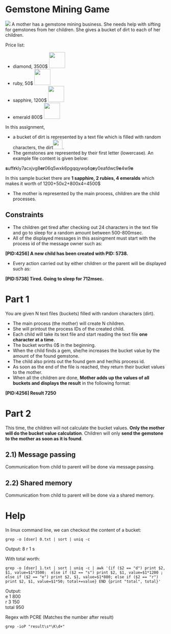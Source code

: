 # Gemstone Mining Game 
<img src="https://www.marengocave.com/assets/gemstoneB_800x534-30.jpeg" />
A mother has a gemstone mining business. She needs help with sifting for gemstones from her children. She gives a bucket of dirt to each of her children. 

Price list:
- diamond, 3500$ <img src="https://i.dlpng.com/static/png/5199274-diamond-png-download-10241024-free-transparent-minecraft-png-minecraft-diamond-png-900_900_preview.png" width="50" />
- ruby, 50$ <img src="https://vignette.wikia.nocookie.net/minecraftfanfictions/images/a/a9/Ruby.png/revision/latest?cb=20120803041131" width="50" />
- sapphire, 1200$ <img src="https://www.tynker.com/minecraft/api/item?id=5a501d3e76f29325548b468d&w=400&h=400&width=400&height=400&mode=contain&format=jpg&quality=75&cache=max&v=1515199806" width="50" />
- emerald 800$ <img src="https://p7.hiclipart.com/preview/867/644/1013/minecraft-roblox-diamond-video-game-emerald-stone-png-transparent-images.jpg" width="50" />

In this assignment, 
- a bucket of dirt is represented by a text file which is filled with random characters, the dirt<img src="https://emojipedia-us.s3.dualstack.us-west-1.amazonaws.com/thumbs/160/google/263/bucket_1faa3.png" width="30" />. 
- The gemstones are represented by their first letter (lowercase). An example file content is given below:


**s**uff**r**kly7acxjvg8**er**06q5wxk6pgqqywq4q**e**y0eafdwc9**e**4w9**e**

In this sample bucket there are **1 sapphire, 2 rubies, 4 emeralds** which makes it worth of 1200+50x2+800x4=4500$  

- The mother is represented by the main process, children are the child processes. 
## Constraints
- The children get tired after checking out 24 characters in the text file and go to sleep for a random amount between 500-800msec.
- All of the displayed messages in this assingment must start with the process id of the message owner such as:

**[PID:4256] A new child has been created with PID: 5738.** 

- Every action carried out by either children or the parent will be displayed such as:

**[PID:5738] Tired. Going to sleep for 712msec.**


# Part 1
You are given N text files (buckets) filled with random characters (dirt). 
- The main process (the mother) will create N children.
- She will printout the process IDs of the created child.
- Each child will take its text file and start reading the text file **one character at a time**. 
- The bucket worths 0$ in the beginning. 
- When the child finds a gem, she/he increases the bucket value by the amount of the found gemstone.
- The child also prints out the found gem and her/his process id.
- As soon as the end of the file is reached, they return their bucket values to the mother.
- When all the children are done, **Mother adds up the values of all buckets and displays the result** in the following format:

**[PID:4256] Result 7250**


# Part 2
This time, the children will not calculate the bucket values. **Only the mother will do the bucket value calculation**. Children will only **send the gemstone to the mother as soon as it is found**.

## 2.1) Message passing
Communication from child to parent will be done via message passing.

## 2.2) Shared memory
Communication from child to parent will be done via a shared memory.

# Help
In linux command line, we can checkout the content of a bucket:

```Shell
grep -o [dser] 0.txt | sort | uniq -c 
```  

Output:
      8 r
      1 s

With total worth:

```Shell
grep -o [dser] 1.txt | sort | uniq -c | awk '{if ($2 == "d") print $2, $1, value=$1*3500;  else if ($2 == "s") print $2, $1, value=$1*1200 ; else if ($2 == "e") print $2, $1, value=$1*800; else if ($2 == "r") print $2, $1, value=$1*50; total+=value} END {print "total", total}' 
```   

Output:  
e 1 800  
r 3 150  
total 950  

Regex with PCRE (Matches the number after result)

```Shell
grep -ioP "result\s*\K\d+"
```

